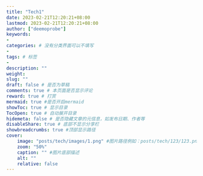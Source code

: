 ```yaml
---
title: "Tech1"
date: 2023-02-21T12:20:21+08:00
lastmod: 2023-02-21T12:20:21+08:00
author: ["deemoprobe"]
keywords: 
- 
categories: # 没有分类界面可以不填写
- 
tags: # 标签
- 
description: ""
weight:
slug: ""
draft: false # 是否为草稿
comments: true # 本页面是否显示评论
reward: true # 打赏
mermaid: true #是否开启mermaid
showToc: true # 显示目录
TocOpen: true # 自动展开目录
hidemeta: false # 是否隐藏文章的元信息，如发布日期、作者等
disableShare: true # 底部不显示分享栏
showbreadcrumbs: true #顶部显示路径
cover:
    image: "posts/tech/images/1.png" #图片路径例如：posts/tech/123/123.png
    zoom: "50%"
    caption: "" #图片底部描述
    alt: ""
    relative: false
---
```





